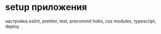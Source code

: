 # setup приложения

настройка eslint, prettier, test, precommit hoks, css modules, typescript, deploy
